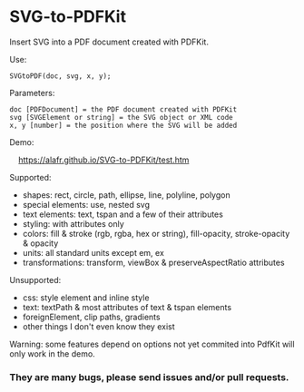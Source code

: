 # SVG-to-PDFKit
Insert SVG into a PDF document created with PDFKit.

Use:

    SVGtoPDF(doc, svg, x, y);

Parameters:

    doc [PDFDocument] = the PDF document created with PDFKit
    svg [SVGElement or string] = the SVG object or XML code
    x, y [number] = the position where the SVG will be added

Demo:

&nbsp; &nbsp; <a href="https://alafr.github.io/SVG-to-PDFKit/test.htm" target="_blank">https://alafr.github.io/SVG-to-PDFKit/test.htm</a>

Supported:
 - shapes: rect, circle, path, ellipse, line, polyline, polygon
 - special elements: use, nested svg
 - text elements: text, tspan and a few of their attributes
 - styling: with attributes only
 - colors: fill & stroke (rgb, rgba, hex or string), fill-opacity, stroke-opacity & opacity
 - units: all standard units except em, ex
 - transformations: transform, viewBox & preserveAspectRatio attributes

Unsupported:
 - css: style element and inline style
 - text: textPath & most attributes of text & tspan elements
 - foreignElement, clip paths, gradients
 - other things I don't even know they exist

Warning: some features depend on options not yet commited into PdfKit will only work in the demo.

### They are many bugs, please send issues and/or pull requests.
